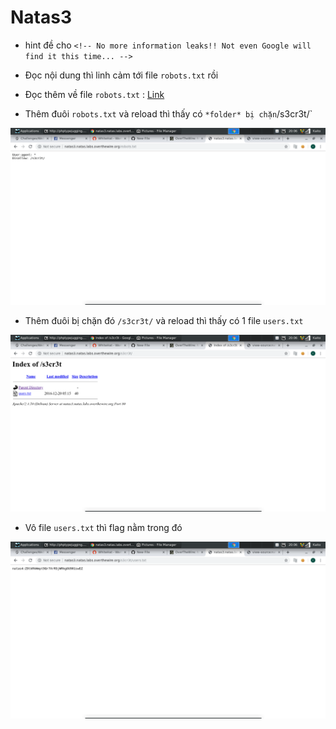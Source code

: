 # Natas3

- hint đề cho `<!-- No more information leaks!! Not even Google will find it this time... -->`

- Đọc nội dung thì linh cảm tới file `robots.txt` rồi

- Đọc thêm về file `robots.txt` : [Link](https://gtvseo.com/robots-txt-la-gi/)

- Thêm đuôi `robots.txt` và reload thì thấy có ` *folder* bị chặn `/s3cr3t/`

![1](image/1.png)

- Thêm đuôi bị chặn đó `/s3cr3t/` và reload thì thấy có 1 file `users.txt`

![2](image/2.png)

- Vô file `users.txt` thì flag nằm trong đó

![3](image/3.png)

